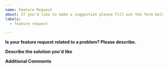 ```yaml
---
name: Feature Request
about: If you'd like to make a suggestion please fill out the form below.
labels:
  - feature request

---
```


<!-- Please check the FAQ before posting an issue: https://github.com/JamesIves/github-pages-deploy-action/discussions?discussions_q=category%3AQ%26A -->

**Is your feature request related to a problem? Please describe.**
<!-- Please provide a clear and concise description of what the problem is. Please be sure to read the README first! -->

**Describe the solution you'd like**
<!-- Please provide a clear and concise description of what you want to happen. -->

**Additional Comments**
<!-- Add any other context about the feature request here. -->
